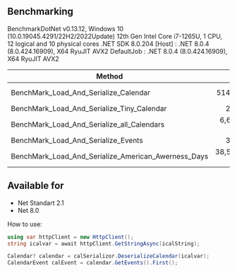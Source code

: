 ## Benchmarking

BenchmarkDotNet v0.13.12, Windows 10 (10.0.19045.4291/22H2/2022Update)
12th Gen Intel Core i7-1265U, 1 CPU, 12 logical and 10 physical cores
.NET SDK 8.0.204
  [Host]     : .NET 8.0.4 (8.0.424.16909), X64 RyuJIT AVX2
  DefaultJob : .NET 8.0.4 (8.0.424.16909), X64 RyuJIT AVX2

| Method                                              | Mean          | Error         | StdDev        | Median        | Gen0      | Gen1      | Gen2     | Allocated   |
|---------------------------------------------------- |--------------:|--------------:|--------------:|--------------:|----------:|----------:|---------:|------------:|
| BenchMark_Load_And_Serialize_Calendar               |    514.263 us |    10.1807 us |    24.5875 us |    511.290 us |  103.5156 |   41.0156 |        - |   640.03 KB |
| BenchMark_Load_And_Serialize_Tiny_Calendar          |      2.232 us |     0.3319 us |     0.9251 us |      1.867 us |    0.6084 |    0.0019 |        - |     3.74 KB |
| BenchMark_Load_And_Serialize_all_Calendars          |  6,679.383 us |   128.3720 us |   171.3729 us |  6,668.860 us |  539.0625 |  437.5000 | 125.0000 |  2996.33 KB |
| BenchMark_Load_And_Serialize_Events                 |      3.529 us |     0.4480 us |     1.1803 us |      3.164 us |    0.6523 |    0.0038 |        - |     4.02 KB |
| BenchMark_Load_And_Serialize_American_Awerness_Days | 38,598.039 us | 1,385.1851 us | 4,040.6501 us | 37,832.762 us | 3769.2308 | 1769.2308 | 615.3846 | 22656.07 KB |

## Available for
* Net Standart 2.1
* Net 8.0

How to use:
```csharp
using var httpClient = new HttpClient();
string icalvar = await httpClient.GetStringAsync(icalString);

Calendar? calendar = calSerializor.DeserializeCalendar(icalvar);
CalendarEvent calEvent = calendar.GetEvents().First();
```